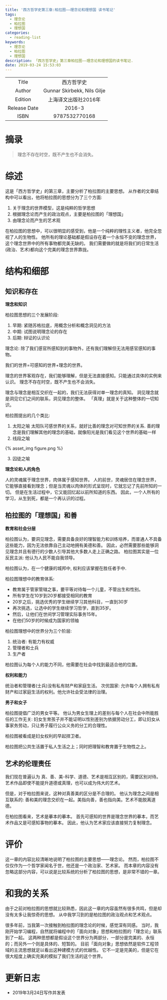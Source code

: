 ```yaml
---
title: '西方哲学史第三章:柏拉图——理念论和理想国 读书笔记'
tags:
  - 理念论
  - 柏拉图
  - 理想国
categories:
  - reading-list
keywords:
  - 理念论
  - 柏拉图
  - 理想国
description: 「西方哲学史」第三章柏拉图——理念论和理想国的读书笔记.
date: 2019-03-24 15:53:03
---
```





|  |  |
|:-------------:|:--:|
|Title          | 西方哲学史  |
|Author        | Gunnar Skirbekk, Nils Gilje |
|Edition       | 上海译文出版社2016年 |
|Release Date  | 2016-3 |
|ISBN          | 9787532770168 |


# 摘录

> 理念不存在时空，既不产生也不会消失。


# 综述

这是「西方哲学史」的第三章，主要分析了柏拉图的主要思想。
从作者的文章结构中可以看出，他将柏拉图的思想分为了三个方面:

1. 关于理念的世界模型，这是纯粹的哲学思想
2. 根据理念论而产生的政治观点，主要是柏拉图的「理想国」
3. 由理念论而产生的艺术观

在柏拉图的思想中，可以很明显的感受到，他是一个纯粹的理性主义者，他完全忽视了人的生物性。
他所有的理论基础都是假设存在着一个永恒不变的理念世界，这个理念世界中的所有事物都完美无缺的。
我们需要做的就是将我们的日常生活(政治、艺术)都向这个完美的理念世界靠拢。

# 结构和细部

## 知识和存在

**理念和知识**

柏拉图思想的三个发展阶段:
1. 早期: 紧随苏格拉底，用概念分析和概念洞见的方法
2. 中期: 试图说明理念论的存在
3. 后期: 辩证的认识论

理念论: 除了我们感官所感知到的事物外，还有我们理解但无法用感官感知的事物。

我们的世界=可感知的世界+理念的世界。

理念的世界客观存在，我们能够理解，但是无法直接感知。只能通过具体的实例来认识。
理念不存在时空，既不产生也不会消失。

理念与理念是相互交织在一起的，我们无法获得对单一理念的真知。
洞见理念就是洞见它们之间的联系，洞见理念的整体。
「真理」就是关于这种整体的一切知识。

柏拉图提出的几个类比:
1. 太阳之喻
    太阳队可感世界的关系，就好比善的理念对可知世界的关系.
    善的理念是我们理解其他的理念的基础，就像阳光是我们看见这个世界的基础一样
2. 线段之喻

{% asset_img figure.png %}

3. 囚徒之喻

**理念论和人的角色**

人的灵魂属于理念世界，肉体属于感知世界。
人的前世，灵魂居住在理念世界，它能够直接看到理念；但是当灵魂以肉体的形式呈现时，它就忘记了先前所知的一切。
但是在生活过程中，它又能回忆起以前所知道的东西。
因此，一个人所有的学习，从生到死，都是一个再认识的过程。

## 柏拉图的「理想国」和善

**教育和社会分层**

柏拉图认为，要洞见理念，需要具备良好的理智能力和训练培养，而普通人不具备这些能力，因为无法依靠自己主动地拥有美德和善。
因此，必然需要那些能够洞见理念并且有德行的少数人引导其他大多数人走上正确之路。
柏拉图其实是一位反民主派: 他认为人民不能自我领导。

柏拉图认为，在一个健康的城邦中, 权利应该掌握在胜任者手中.

柏拉图理想中的教育体系:
- 教育属于管家管辖之事，要平等对待每一个儿童，不管出生和性别。
- 所有学生在10岁到20岁都接受相同的教育
- 20岁之后，挑选优秀的学生继续学习其他科目，一直到30岁
- 再次挑选，让选中的学生继续学习哲学，直到35岁。
- 然后，让他们在世间学习管理实际事务15年。
- 在他们50岁的时候成为国家的领袖

柏拉图理想中的世界分为三个阶层:
1. 统治者: 有能力有权威
2. 管理者和士兵
3. 生产者

柏拉图认为每个人的能力不同，他需要在社会中找到最适合他的位置。

**权利和能力**

统治者和管理者(士兵)没有私有财产和家庭生活。
次优国家: 允许每个人拥有私有财产和过家庭生活的权利。他允许社会受法律的治理。

**男子和女子**

柏拉图提倡广泛的男女平等。
他认为男女生理上的差别与每个人在社会中所能胜任的工作无关: 妇女生育孩子并不能证明以性别差别为依据劳动分工，即让妇女从事家务劳动，只让男子履行公众义务的分工的合理性。

柏拉图被看成是妇女权利的早起捍卫者。

柏拉图把公共生活置于私人生活之上；同时把理智和教育置于生物性之上。

## 艺术的伦理责任

我们现在普遍认为 真、善、美-科学、道德、艺术是相互区别的，需要区别对待。
艺术作品即使不能提升道德或真理，也可以成为伟大的艺术。

但是，对于柏拉图来说，这种对真善美的区分是不合理的。
他认为理念之间是相互联系的: 善和美的理念交织在一起。美指向善，善也指向美。艺术不能脱离道德。

在柏拉图看来，艺术是摹本的摹本。
首先可感知的世界是理念世界的摹本，而艺术作品又是可感知事物的摹本。
因此，他认为艺术家应该直接努力复制理念。

#  评价

这一章的内容比较清晰地说明了柏拉图的主要思想——理念论。
然而，柏拉图不仅仅作为一个哲学家闻名于世，他还是一个政治家、艺术家。
而本章的内容没有忽略这部分内容，可以说是比较系统的分析了柏拉图的思想，是非常不错的一章。

# 和我的关系

由于之前对柏拉图的思想就比较熟悉，因此这一章的内容虽然有很多共鸣，但是却没有太多让我惊奇的思想。
从中我学习到的是柏拉图的政治观点和艺术观点。

很多年前，当我第一次接触到柏拉图的理念论的时候，感觉深有同感。
当时，我刚开始学习编程，自然就将编程中的「面向对象」思想和柏拉图的「理念论」联系到了一起。
这两种思想都是假设这个世界分为两部分，一部分是完美的、永恒的；而另外一个则是具体的、短暂的。
目前「面向对象」思想依然是软件工程领域的主流思想就足以看出这种建模方式的优越性。
它不一定是完美的，但是它在很大程度上确实完美的模拟了我们生活的这个世界。


# 更新日志

- 2019年3月24日写作并发表
